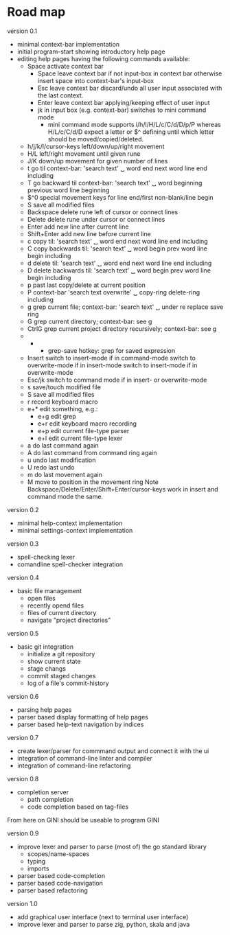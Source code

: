 # Road map

version 0.1
- minimal context-bar implementation
- initial program-start showing introductory help page
- editing help pages having the following commands available:
  * Space  activate context bar
    * Space leave context bar if not input-box in context bar
      otherwise insert space into context-bar's input-box
    * Esc leave context bar discard/undo all user input associated with
      the last context.
    * Enter leave context bar applying/keeping effect of user input
    * jk in input box (e.g. context-bar) switches to mini command mode
      * mini command mode supports i/h/l/H/L/c/C/d/D/p/P whereas 
	H/L/c/C/d/D expect a letter or $^ defining until which letter should be
	moved/copied/deleted.
  * h/j/k/l/cursor-keys  left/down/up/right movement
  * H/L left/right movement until given rune
  * J/K down/up movement for given number of lines
  * t go til context-bar:
      'search text' ␣  word end  next word  line end  including
  * T go backward til context-bar:
      'search text' ␣  word beginning previous word line beginning
  * $^0 special movement keys for line end/first non-blank/line begin
  * S save all modified files
  * Backspace delete rune left of cursor or connect lines
  * Delete delete rune under cursor or connect lines
  * Enter add new line after current line
  * Shift+Enter add new line before current line
  * c copy til:
      'search text' ␣  word end  next word  line end  including
  * C copy backwards til:
      'search text' ␣  word begin  prev word  line begin  including
  * d delete til:
      'search text' ␣  word end  next word  line end  including
  * D delete backwards til:
      'search text' ␣  word begin  prev word  line begin  including
  * p past last copy/delete at current position
  * P context-bar
      'search text overwrite'  ␣  copy-ring delete-ring including
  * g grep current file; context-bar:
      'search text' ␣  under  re  replace  save  ring
  * G grep current directory; context-bar: see g
  * CtrlG grep current project directory recursively; context-bar: see g
  * * + grep-save hotkey: grep for saved expression
  * Insert switch to insert-mode if in command-mode
	switch to overwrite-mode if in insert-mode
	switch to insert-mode if in overwrite-mode
  * Esc/jk  switch to command mode if in insert- or overwrite-mode
  * s save/touch modified file
  * S save all modified files
  * r record keyboard macro
  * e+* edit something, e.g.:
    * e+g edit grep
    * e+r edit keyboard macro recording
    * e+p edit current file-type parser
    * e+l edit current file-type lexer
  * a do last command again
  * A do last command from command ring again
  * u undo last modification
  * U redo last undo
  * m do last movement again
  * M move to position in the movement ring
  Note Backspace/Delete/Enter/Shift+Enter/cursor-keys work in insert and
  command mode the same.


version 0.2
- minimal help-context implementation
- minimal settings-context implementation


version 0.3
- spell-checking lexer
- comandline spell-checker integration

version 0.4
- basic file management
  * open files
  * recently opend files
  * files of current directory
  * navigate "project directories"

version 0.5
- basic git integration
  * initialize a git repository
  * show current state
  * stage changs
  * commit staged changes
  * log of a file's commit-history

version 0.6
- parsing help pages
- parser based display formatting of help pages
- parser based help-text navigation by indices

version 0.7
- create lexer/parser for commmand output and connect it with the ui
- integration of command-line linter and compiler
- integration of command-line refactoring

version 0.8
- completion server
  * path completion
  * code completion based on tag-files

From here on GINI should be useable to program GINI

version 0.9
- improve lexer and parser to parse (most of) the go standard library
  * scopes/name-spaces
  * typing
  * imports
- parser based code-completion
- parser based code-navigation
- parser based refactoring

version 1.0
- add graphical user interface (next to terminal user interface)
- improve lexer and parser to parse zig, python, skala and java

